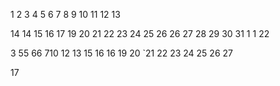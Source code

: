 1
2
3
4
5
6
7
8
9
10
11
12
13

14
14
15
16
17
19
20
21
22
23
24
25
26
26
27
28
29
30
31
1
1
22

3
55
66
710
12
13
15
16
16
19
20
`21
22
23
24
25
26
27


17





